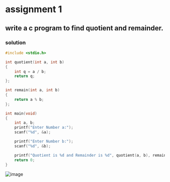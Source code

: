 # assignment 1
## write a c program to find quotient and remainder.
### solution
```c
#include <stdio.h>

int quotient(int a, int b)
{
    int q = a / b;
    return q;
};

int remain(int a, int b)
{
    return a % b;
};

int main(void)
{
    int a, b;
    printf("Enter Number a:");
    scanf("%d", &a);

    printf("Enter Number b:");
    scanf("%d", &b);

    printf("Quotient is %d and Remainder is %d", quotient(a, b), remain(a, b));
    return 0;
}
```
![image](https://user-images.githubusercontent.com/96988507/148279395-38bfc820-4419-41d3-8477-cd0e044c9f0f.png)
